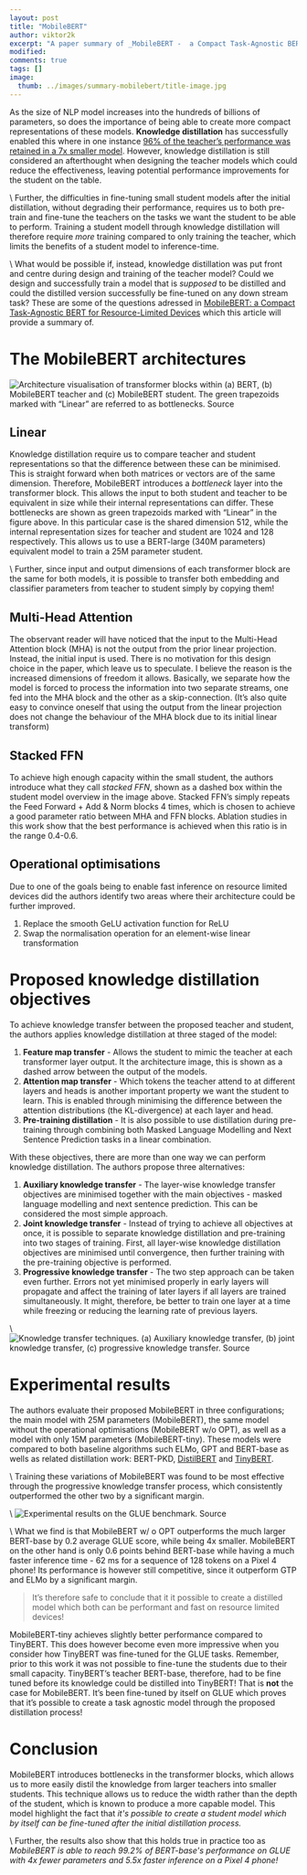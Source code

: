 ```yaml
---
layout: post
title: "MobileBERT"
author: viktor2k
excerpt: "A paper summary of _MobileBERT -  a Compact Task-Agnostic BERT for Resource-Limited Devices_ which covers the main motivation behind this work, their contribution and experimental findings."
modified:
comments: true
tags: []
image:
  thumb: ../images/summary-mobilebert/title-image.jpg
---
```


As the size of NLP model increases into the hundreds of billions of parameters, so does the importance of being able to create more compact representations of these models. **Knowledge distillation** has successfully enabled this where in one instance [96% of the teacher’s performance was retained in a 7x smaller model](https://medium.com/dair-ai/tinybert-size-does-matter-but-how-you-train-it-can-be-more-important-a5834831fa7d). However, knowledge distillation is still considered an afterthought when designing the teacher models which could reduce the effectiveness, leaving potential performance improvements for the student on the table.

\\
Further, the difficulties in fine-tuning small student models after the initial distillation, without degrading their performance, requires us to both pre-train and fine-tune the teachers on the tasks we want the student to be able to perform. Training a student modell through knowledge distillation will therefore require _more_ training compared to only training the teacher, which limits the benefits of a student model to inference-time.

\\
What would be possible if, instead, knowledge distillation was put front and centre during design and training of the teacher model? Could we design and successfully train a model that is _supposed_ to be distilled and could the distilled version successfully be fine-tuned on any down stream task? These are some of the questions adressed in [MobileBERT: a Compact Task-Agnostic BERT for Resource-Limited Devices](https://www.aclweb.org/anthology/2020.acl-main.195.pdf) which this article will provide a summary of.

# The MobileBERT architectures
![Architecture visualisation of transformer blocks within (a) BERT, (b) MobileBERT teacher and (c) MobileBERT student. The green trapezoids marked with “Linear” are referred to as bottlenecks. [Source](https://www.aclweb.org/anthology/2020.acl-main.195.pdf)](../../images/summary-mobilebert/architecture-teacher-and-student.jpg)

## Linear
Knowledge distillation require us to compare teacher and student representations so that the difference between these can be minimised. This is straight forward when both matrices or vectors are of the same dimension. Therefore, MobileBERT introduces a _bottleneck_ layer into the transformer block. This allows the input to both student and teacher to be equivalent in size while their internal representations can differ. These bottlenecks are shown as green trapezoids marked with “Linear” in the figure above. In this particular case is the shared dimension 512, while the internal representation sizes for teacher and student are 1024 and 128 respectively. This allows us to use a BERT-large (340M parameters) equivalent model to train a 25M parameter student.

\\
Further, since input and output dimensions of each transformer block are the same for both models, it is possible to transfer both embedding and classifier parameters from teacher to student simply by copying them!

## Multi-Head Attention
The observant reader will have noticed that the input to the Multi-Head Attention block (MHA) is not the output from the prior linear projection. Instead, the initial input is used. There is no motivation for this design choice in the paper, which leave us to speculate. I believe the reason is the increased dimensions of freedom it allows. Basically, we separate how the model is forced to process the information into two separate streams, one fed into the MHA block and the other as a skip-connection. (It’s also quite easy to convince oneself that using the output from the linear projection does not change the behaviour of the MHA block due to its initial linear transform)

## Stacked FFN
To achieve high enough capacity within the small student, the authors introduce what they call _stacked FFN_, shown as a dashed box within the student model overview in the image above. Stacked FFN’s simply repeats the Feed Forward + Add & Norm blocks 4 times, which is chosen to achieve a good parameter ratio between MHA and FFN blocks. Ablation studies in this work show that the best performance is achieved when this ratio is in the range 0.4-0.6.

## Operational optimisations
Due to one of the goals being to enable fast inference on resource limited devices did the authors identify two areas where their architecture could be further improved.
1. Replace the smooth GeLU activation function for ReLU
2. Swap the normalisation operation for an element-wise linear transformation

# Proposed knowledge distillation objectives
To achieve knowledge transfer between the proposed teacher and student, the authors applies knowledge distillation at three staged of the model:
1. **Feature map transfer** - Allows the student to mimic the teacher at each transformer layer output. It the architecture image, this is shown as a dashed arrow between the output of the models.
2. **Attention map transfer** - Which tokens the teacher attend to at different layers and heads is another important property we want the student to learn. This is enabled through minimising the difference between the attention distributions (the KL-divergence) at each layer and head.
3. **Pre-training distillation** - It is also possible to use distillation during pre-training through combining both Masked Language Modelling and Next Sentence Prediction tasks in a linear combination.

With these objectives, there are more than one way we can perform knowledge distillation. The authors propose three alternatives:
1. **Auxiliary knowledge transfer** - The layer-wise knowledge transfer objectives are minimised together with the main objectives - masked language modelling and next sentence prediction. This can be considered the most simple approach.
2. **Joint knowledge transfer** - Instead of trying to achieve all objectives at once, it is possible to separate knowledge distillation and pre-training into two stages of training. First, all layer-wise knowledge distillation objectives are minimised until convergence, then further training with the pre-training objective is performed.
3. **Progressive knowledge transfer** - The two step approach can be taken even further. Errors not yet minimised properly in early layers will propagate and affect the training of later layers if all layers are trained simultaneously. It might, therefore, be better to train one layer at a time while freezing or reducing the learning rate of previous layers.

\\
![Knowledge transfer techniques. (a) Auxiliary knowledge transfer, (b) joint knowledge transfer, (c) progressive knowledge transfer. [Source](https://www.aclweb.org/anthology/2020.acl-main.195.pdf)](../../images/summary-mobilebert/training-strategies.jpg)

# Experimental results
The authors evaluate their proposed MobileBERT in three configurations; the main model with 25M parameters (MobileBERT), the same model without the operational optimisations (MobileBERT w/o OPT), as well as a model with only 15M parameters (MobileBERT-tiny). These models were compared to both baseline algorithms such ELMo, GPT and BERT-base as wells as related distillation work: BERT-PKD, [DistilBERT](https://medium.com/dair-ai/tl-dr-distillbert-8fb0f9e3c03d) and [TinyBERT](https://medium.com/dair-ai/tinybert-size-does-matter-but-how-you-train-it-can-be-more-important-a5834831fa7d).

\\
Training these variations of MobileBERT was found to be most effective through the progressive knowledge transfer process, which consistently outperformed the other two by a significant margin.

\\
![Experimental results on the GLUE benchmark. [Source](https://www.aclweb.org/anthology/2020.acl-main.195.pdf)](../../images/summary-mobilebert/results-glue.jpg)

\\
What we find is that MobileBERT w/ o OPT outperforms the much larger BERT-base by 0.2 average GLUE score, while being 4x smaller. MobileBERT on the other hand is only 0.6 points behind BERT-base while having a much faster inference time - 62 ms for a sequence of 128 tokens on a Pixel 4 phone! Its performance is however still competitive, since it outperform GTP and ELMo by a significant margin.

> It’s therefore safe to conclude that it it possible to create a distilled model which both can be performant and fast on resource limited devices!

MobileBERT-tiny achieves slightly better performance compared to TinyBERT. This does however become even more impressive when you consider how TinyBERT was fine-tuned for the GLUE tasks. Remember, prior to this work it was not possible to fine-tune the students due to their small capacity. TinyBERT’s teacher BERT-base, therefore, had to be fine tuned before its knowledge could be distilled into TinyBERT! That is **not** the case for MobileBERT. It’s been fine-tuned by itself on GLUE which proves that it’s possible to create a task agnostic model through the proposed distillation process!

# Conclusion
MobileBERT introduces bottlenecks in the transformer blocks, which allows us to more easily distil the knowledge from larger teachers into smaller students. This technique allows us to reduce the width rather than the depth of the student, which is known to produce a more capable model. This model highlight the fact that _it's possible to create a student model which by itself can be fine-tuned after the initial distillation process._

\\
Further, the results also show that this holds true in practice too as _MobileBERT is able to reach 99.2% of BERT-base's performance on GLUE with 4x fewer parameters and 5.5x faster inference on a Pixel 4 phone!_
